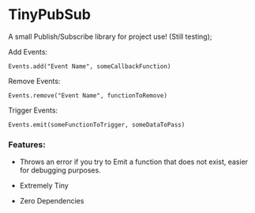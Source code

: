 # TinyPubSub
A small Publish/Subscribe library for project use! (Still testing);


Add Events:

`Events.add("Event Name", someCallbackFunction)`

Remove Events:

`Events.remove("Event Name", functionToRemove)`

Trigger Events:

`Events.emit(someFunctionToTrigger, someDataToPass)`

### Features:
* Throws an error if you try to Emit a function that does not exist, easier for debugging purposes. 

* Extremely Tiny

*  Zero Dependencies
